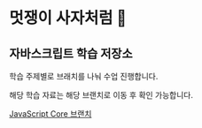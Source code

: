 # 멋쟁이 사자처럼 🦁

## 자바스크립트 학습 저장소

학습 주제별로 브래치를 나눠 수업 진행합니다.

해당 학습 자료는 해당 브랜치로 이동 후 확인 가능합니다.

[JavaScript Core 브랜치](https://github.com/sungeunnn/core-javascript/tree/01.core)
